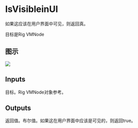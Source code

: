 # IsVisibleinUI

如果这应该在用户界面中可见，则返回真。

目标是Rig VMNode

## 图示

![]($-20221218-20453342.png)

## Inputs

目标。Rig VMNode对象参考。  

## Outputs

返回值。布尔值。如果这在用户界面中应该是可见的，则返回true。
